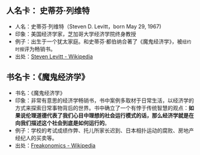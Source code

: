 
## 人名卡： 史蒂芬·列维特

- 人名：史蒂芬·列维特（Steven D. Levitt，born May 29, 1967)
- 印象：美国经济学家，芝加哥大学经济学院终身教授
- 例子：出生于一个犹太家庭。和史蒂芬·都伯纳合著了《魔鬼经济学》，被`纽约时报`评为畅销书。
- 出处：[Steven Levitt - Wikipedia][1]

## 书名卡：《魔鬼经济学》

- 书名：《魔鬼经济学》
- 印象：非常有意思的经济学畅销书，书中案例多取材于日常生活，以经济学的方式来探索日常事物背后的世界。书中确立了一个有悖于传统智慧的观点：**如果说伦理道德代表了我们心目中理想的社会运行模式的话，那么经济学就是在向我们描述这个社会到底是如何运行的**。
- 例子：学校的考试成绩作弊、托儿所家长迟到、日本相扑运动的腐败、房地产经纪人的买卖等。
- 出处：[Freakonomics - Wikipedia][2]

[1]:	https://en.wikipedia.org/wiki/Steven_Levitt
[2]:	https://en.wikipedia.org/wiki/Freakonomics